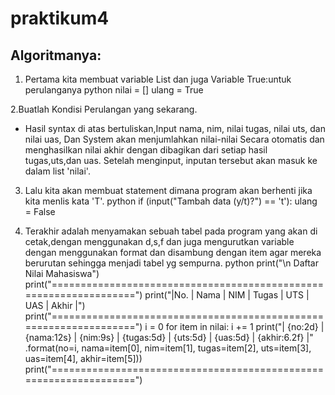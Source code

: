 # praktikum4
## Algoritmanya:
1. Pertama kita membuat variable List dan juga Variable True:untuk perulanganya python
nilai = []
ulang = True

2.Buatlah Kondisi Perulangan yang sekarang.


- Hasil syntax di atas bertuliskan,Input nama, nim, nilai tugas, nilai uts, dan nilai uas, Dan System akan menjumlahkan nilai-nilai Secara otomatis dan menghasilkan nilai akhir dengan dibagikan dari setiap hasil tugas,uts,dan uas. Setelah menginput, inputan tersebut akan masuk ke dalam list 'nilai'.

3. Lalu kita akan membuat statement dimana program akan berhenti jika kita menlis kata 'T'.
python
    if (input("Tambah data (y/t)?") == 't'):
        ulang = False

4. Terakhir adalah menyamakan sebuah tabel pada program yang akan di cetak,dengan menggunakan d,s,f dan juga mengurutkan variable dengan menggunakan format dan disambung dengan item agar mereka berurutan sehingga menjadi tabel yg sempurna.
python
print("\n                      Daftar Nilai Mahasiswa")
print("==================================================================")
print("|No. |     Nama     |    NIM    | Tugas |  UTS  |  UAS  |  Akhir |")
print("==================================================================")
i = 0
for item in nilai:
    i += 1
    print("| {no:2d} | {nama:12s} | {nim:9s} | {tugas:5d} | {uts:5d} | {uas:5d} | {akhir:6.2f} |"
          .format(no=i, nama=item[0], nim=item[1], tugas=item[2], uts=item[3], uas=item[4], akhir=item[5]))
print("==================================================================")
